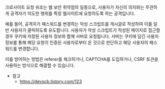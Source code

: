 크로사이트 요청 위조는 웹 보안 취약점의 일종으로, 사용자가 자신의 의지와는 무관하게 공격자가 의도한 행위를 특정 웹사이트에 요청하도록 하는 공격입니다.

예를 들어, 공격자가 패스워드를 변경하는 악성 스크립트를 게시글로 작성하여 이를 일반 사용자가 클릭하도록 유도합니다.
사용자가 악성 스크립트가 작성된 페이지로 접근할 경우 쿠키에 저장된 사용자 정보와 함께 서버로 요청됩니다.
서버는 쿠키에 담긴 사용자 정보를 통해  해당 요청이 인증된 사용자로부터 온 것으로 판단하고 해당 사용자의 패스워드를 변경합니다.

이를 방어하는 방법은 referer를 체크하거나, CAPTCHA를 도입하거나, CSRF 토큰을 사용하는 방식으로 해결할 수 있습니다.

- 참고
  - https://devscb.tistory.com/123